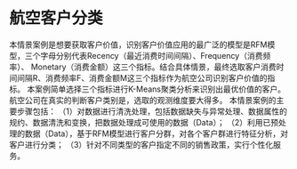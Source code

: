 # 航空客户分类   
   本情景案例是想要获取客户价值，识别客户价值应用的最广泛的模型是RFM模型，三个字母分别代表Recency（最近消费时间间隔）、Frequency（消费频率）、
Monetary（消费金额）这三个指标。结合具体情景，最终选取客户消费时间间隔R、消费频率F、消费金额M这三个指标作为航空公司识别客户价值的指标。
   本案例简单选择三个指标进行K-Means聚类分析来识别出最优价值的客户。航空公司在真实的判断客户类别是，选取的观测维度要大得多。
   本情景案例的主要步骤包括：
    （1）对数据进行清洗处理，包括数据缺失与异常处理、数据属性的规约、数据清洗和变换，把数据处理成可使用的数据（Data）；
    （2）利用已预处理的数据（Data），基于RFM模型进行客户分群，对各个客户群进行特征分析，对客户进行分类；
    （3）针对不同类型的客户指定不同的销售政策，实行个性化服务。

